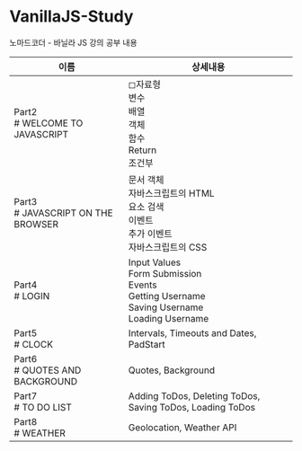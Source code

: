 # VanillaJS-Study
노마드코더 - 바닐라 JS 강의 공부 내용

|이름|상세내용|
|---|---|
|Part2 <br> # WELCOME TO JAVASCRIPT|◻자료형<br>변수<br>배열<br>객체<br>함수<br>Return<br>조건부|
|Part3 <br> # JAVASCRIPT ON THE BROWSER|문서 객체<br>자바스크립트의 HTML<br>요소 검색<br>이벤트<br>추가 이벤트<br>자바스크립트의 CSS|
|Part4 <br> # LOGIN|Input Values<br>Form Submission<br>Events<br>Getting Username<br>Saving Username<br>Loading Username|
|Part5 <br> # CLOCK|Intervals, Timeouts and Dates, PadStart|
|Part6 <br> # QUOTES AND BACKGROUND|Quotes, Background|
|Part7 <br> # TO DO LIST|Adding ToDos, Deleting ToDos, Saving ToDos, Loading ToDos|
|Part8 <br> # WEATHER|Geolocation, Weather API|
